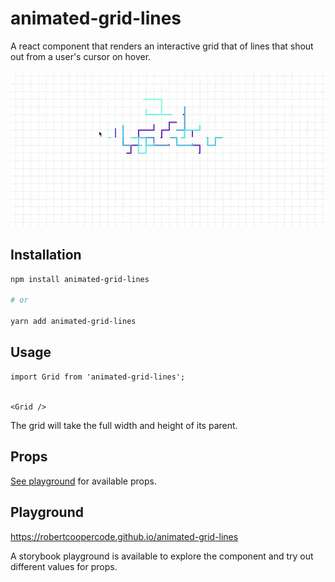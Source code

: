 # animated-grid-lines

A react component that renders an interactive grid that of lines that shout out from a user's cursor on hover.

![demo](./demo.gif)

## Installation

```bash
npm install animated-grid-lines

# or

yarn add animated-grid-lines
```

## Usage

```tsx
import Grid from 'animated-grid-lines';


<Grid />
```

The grid will take the full width and height of its parent.

## Props

[See playground](https://robertcoopercode.github.io/animated-grid-lines) for available props.

## Playground

https://robertcoopercode.github.io/animated-grid-lines

A storybook playground is available to explore the component and try out different values for props.